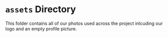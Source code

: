 # `assets` Directory

This folder contains all of our photos used across the project inlcuding our logo and an empty profile picture. 